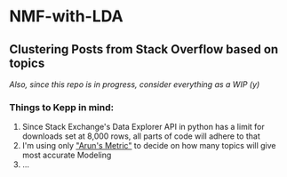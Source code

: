 # NMF-with-LDA #

<h2>Clustering Posts from Stack Overflow based on topics</h2>

<i>Also, since this repo is in progress, consider everything as a WIP (y) </i>


<h3>Things to Kepp in mind:</h3>
<ol>
  <li> Since Stack Exchange's Data Explorer API in python has a limit for downloads set at 8,000 rows, all parts of code will adhere to that</li>
  <li> I'm using only <a href="http://doi.org/10.1007/978-3-642-13657-3_43">"Arun's Metric"</a> to decide on how many topics will give most accurate Modeling</li>
  <li>...</li>
</ol> 
